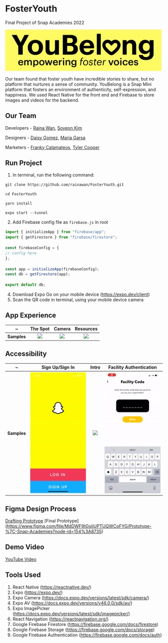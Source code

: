 # FosterYouth
Final Project of Snap Academies 2022

<img src="https://github.com/sonyakim-dev/git-practice/blob/main/youbelong-title-small.png?raw=true" width="500"/>

Our team found that foster youth have incredible stories to share, but no platform that nurtures a sense of community. YouBelong is a Snap Mini platform that fosters an environment of authenticity, self-expression, and happiness. We used React Native for the front end and Firebase to store images and videos for the backend.

## Our Team

Developers - [Raina Wan](https://www.linkedin.com/in/raina-wan-profile/), [Soyeon Kim](https://www.linkedin.com/in/sonya-kim/)

Designers - [Daisy Gomez](https://www.linkedin.com/mwlite/in/daisy-gomez-84040b237), [Maria Garsa](https://www.linkedin.com/mwlite/in/maria-garsa-28b19b1a5)

Marketers - [Franky Calamateos](https://www.linkedin.com/mwlite/in/fcalamateos), [Tyler Cooper](https://www.linkedin.com/mwlite/in/tyler-cooper-711a71243)

## Run Project

1. In terminal, run the following command:
  ```
  git clone https://github.com/rainawan/FosterYouth.git
  ```
  ```
  cd FosterYouth
  ```
  ```
  yarn install
  ```
  ```
  expo start --tunnel
  ```
2. Add Firebase config file as `firebase.js` in root
  ```js
import { initializeApp } from "firebase/app";
import { getFirestore } from "firebase/firestore";

const firebaseConfig = {
  // config here
};

const app = initializeApp(firebaseConfig);
const db = getFirestore(app);

export default db;
  ```
4. Download Expo Go on your mobile device (https://expo.dev/client)
5. Scan the QR code in terminal, using your mobile device camera

## App Experience

~ | The Spot | Camera | Resources
:-------------------------:|:-------------------------:|:-------------------------:|:-------------------------:
**Samples** | <img src="https://github.com/sonyakim-dev/git-practice/blob/main/foster-youth-thespot-small.gif?raw=true" width="180"/> | <img src="https://github.com/sonyakim-dev/git-practice/blob/main/sonya-small.gif?raw=true" width="180"/> | <img src="https://github.com/rainawan/FosterYouth/blob/a66864239ee392d944f243df31e0ce579b3506a6/assets/snapchat/resources.gif?raw=true" width="180"/>

## Accessibility

~ | Sign Up/Sign In | Intro | Facility Authentication
:-------------------------:|:-------------------------:|:-------------------------:|:-------------------------:
**Samples** | <img src="https://github.com/sonyakim-dev/git-practice/blob/main/foster-youth-login.gif?raw=true" width="180"/> | <img src="https://github.com/rainawan/FosterYouth/blob/a66864239ee392d944f243df31e0ce579b3506a6/assets/snapchat/intro.gif?raw=true" width="180"/> | <img src="https://github.com/rainawan/FosterYouth/blob/9180e0bddc2d1ecf9d5cd018330064c55b7ad1ed/assets/snapchat/facility.gif?raw=true" width="180"/>

## Figma Design Process

[Drafting Prototype](https://www.figma.com/file/MdDWF9tGsIiUPTUQWCoFYG/Prototype-%7C-Snap-Academies?node-id=0%3A1)
[Final Prototype] (https://www.figma.com/file/MdDWF9tGsIiUPTUQWCoFYG/Prototype-%7C-Snap-Academies?node-id=154%3A8735)

## Demo Video

[YouTube Video](https://youtu.be/xCRQtvLTHfc)

## Tools Used

1. React Native (https://reactnative.dev/)
2. Expo (https://expo.dev/)
3. Expo Camera (https://docs.expo.dev/versions/latest/sdk/camera/)
4. Expo AV (https://docs.expo.dev/versions/v46.0.0/sdk/av/)
5. Expo ImagePicker (https://docs.expo.dev/versions/latest/sdk/imagepicker/)
6. React Navigation (https://reactnavigation.org/)
7. Google Firebase Firestore (https://firebase.google.com/docs/firestore)
8. Google Firebase Storage (https://firebase.google.com/docs/storage)
9. Google Firebase Authentication (https://firebase.google.com/docs/auth)
